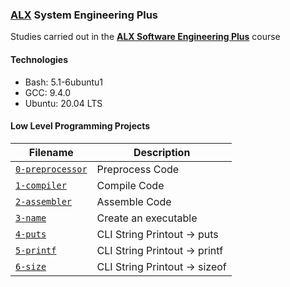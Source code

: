 ### [ALX](https://www.alxafrica.com/) System Engineering Plus

Studies carried out in the **[ALX Software Engineering Plus](https://www.alxafrica.com/software-engineering-plus/)** course

#### Technologies

* Bash:     5.1-6ubuntu1
* GCC:      9.4.0
* Ubuntu:   20.04 LTS

#### Low Level Programming Projects

| Filename | Description |
| -------- | ----------- |
| [`0-preprocessor`](0-preprocessor) | Preprocess Code |
| [`1-compiler`](1-compiler) | Compile Code |
| [`2-assembler`](2-assembler) | Assemble Code |
| [`3-name`](3-name) | Create an executable |
| [`4-puts`](4-puts) | CLI String Printout -> puts |
| [`5-printf`](5-printf) | CLI String Printout -> printf |
| [`6-size`](6-size) | CLI String Printout -> sizeof |
